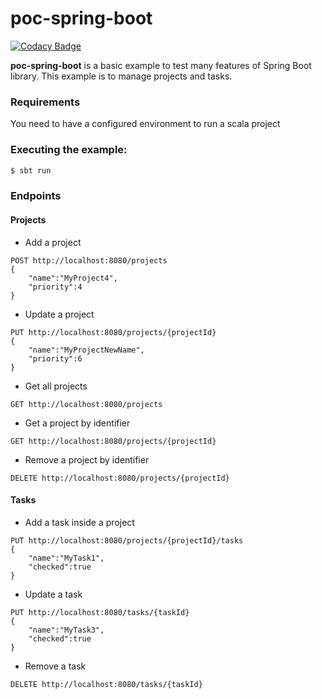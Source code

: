 # poc-spring-boot
[![Codacy Badge](https://api.codacy.com/project/badge/Grade/aba7bc8bb60b4d0386dbaa85fa071573)](https://www.codacy.com/manual/llfrometa89/poc-spring-boot?utm_source=github.com&amp;utm_medium=referral&amp;utm_content=llfrometa89/poc-spring-boot&amp;utm_campaign=Badge_Grade)

**poc-spring-boot** is a basic example to test many features of Spring Boot library. This example is to manage projects and tasks.

### Requirements
You need to have a configured environment to run a scala project

### Executing the example:

```bash
$ sbt run
```

### Endpoints

#### Projects

- Add a project

```
POST http://localhost:8080/projects
{
	"name":"MyProject4",
	"priority":4
}
```


- Update a project
```
PUT http://localhost:8080/projects/{projectId}
{
	"name":"MyProjectNewName",
	"priority":6
}
```
- Get all projects
```
GET http://localhost:8080/projects
```

- Get a project by identifier
```
GET http://localhost:8080/projects/{projectId}
```

- Remove a project by identifier
```
DELETE http://localhost:8080/projects/{projectId}
```

#### Tasks

- Add a task inside a project
```
PUT http://localhost:8080/projects/{projectId}/tasks
{
	"name":"MyTask1",
	"checked":true
}
```
- Update a task
```
PUT http://localhost:8080/tasks/{taskId}
{
	"name":"MyTask3",
	"checked":true
}
```
- Remove a task
```
DELETE http://localhost:8080/tasks/{taskId}
```